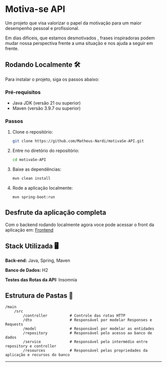 
# Motiva-se API

Um projeto que visa valorizar o papel da motivação para um maior desempenho pessoal e profissional.

Em dias dificeis, que estamos desmotivados , frases inspiradoras podem mudar nossa perspectiva frente a uma situação e nos ajuda a seguir em frente.
## Rodando Localmente 🛠️

Para instalar o projeto, siga os passos abaixo:

### Pré-requisitos

- Java JDK (versão 21 ou superior)
- Maven (versão 3.9.7 ou superior)

### Passos

1. Clone o repositório:

   ```sh
   git clone https://github.com/Matheus-Nardi/motivaSe-API.git
   ```

2. Entre no diretório do repositório:

   ```sh
   cd motivaSe-API
   ```

3. Baixe as dependências:

   ```sh
   mvn clean install
   ```

4. Rode a aplicação localmente:

   ```sh
   mvn spring-boot:run   
   ```

## Desfrute da aplicação completa 
Com o backend rodando localmente agora voce pode acessar o front da aplicação em: [Frontend](https://github.com/Matheus-Nardi/motivaSe-front/blob/main/README.md)

## Stack Utilizada 🖥️

**Back-end:** Java, Spring, Maven

**Banco de Dados:** H2

**Testes das Rotas da API:** Insomnia

## Estrutura de Pastas 📂 

```
/main 
    /src
        /controller          # Controle das rotas HTTP
        /dto                 # Responsável por modelar Responses e Requests
        /model               # Responsável por modelar as entidades
        /repository          # Responsável pelo acesso ao banco de dados
        /service             # Responsável pelo intermédio entre repository e controller
        /resources           # Responsável pelas propriedades da aplicação e recursos do banco
```

---
